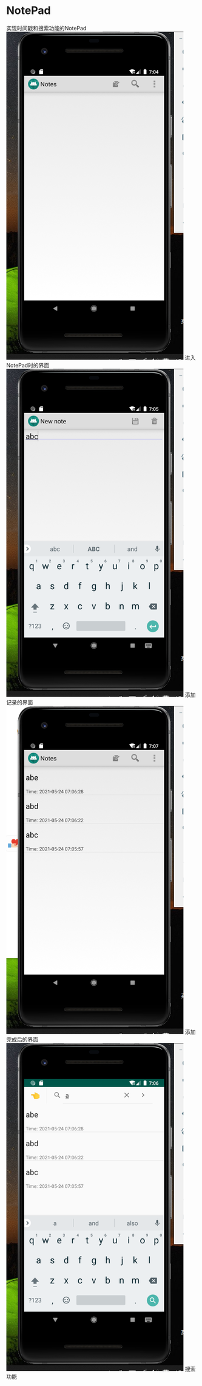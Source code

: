 # NotePad
实现时间戳和搜索功能的NotePad
![Image text](https://github.com/Cappuccino-Luo/NotePad/blob/master/NotePad1/pictures/1.png)
进入NotePad时的界面  <br>
![Image text](https://github.com/Cappuccino-Luo/NotePad/blob/master/NotePad1/pictures/2.png)
添加记录的界面  
![Image text](https://github.com/Cappuccino-Luo/NotePad/blob/master/NotePad1/pictures/3.png)
添加完成后的界面  
![Image text](https://github.com/Cappuccino-Luo/NotePad/blob/master/NotePad1/pictures/4.jpg)
搜索功能
